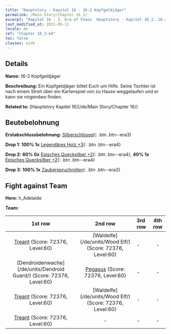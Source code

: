 ```yaml
---
title: "Hauptstory - Kapitel 16 - 16-2 Kopfgeldjäger"
permalink: /Main Story/Chapter 16_2/
excerpt: "Kapitel 16 - 2. Era of Chaos  Hauptstory - Kapitel 16_2. 16-2 Kopfgeldjäger"
last_modified_at: 2021-05-11
locale: de
ref: "Chapter 16_2.md"
toc: false
classes: wide
---
```


## Details

 **Name:** 16-2 Kopfgeldjäger

 **Beschreibung:** Ein Kopfgeldjäger bittet Euch um Hilfe. Seine Tochter ist nach einem Streit über ein Kartenspiel von zu Hause weggelaufen und er kann sie nirgendwo finden.

 **Related to:** [Hauptstory Kapitel 16](/de/Main Story/Chapter 16/)

## Beutebelohnung

 **Erstabschlussbelohnung:** [Silberschlüssel](/ItemsDE/con_693/){: .btn .btn--era3}

 **Drop 1:** **100% 1x** [Legendäres Holz +3](/ItemsDE/mat_55/){: .btn .btn--era4}

 **Drop 2:** **60% 0x** [Episches Quecksilber +2](/ItemsDE/mat_49/){: .btn .btn--era4}, **40% 1x** [Episches Quecksilber +2](/ItemsDE/mat_49/){: .btn .btn--era4}

 **Drop 3:** **100% 1x** [Zauberspruchrollen](/ItemsDE/con_694/){: .btn .btn--era3}


## Fight against Team
 **Hero:** h_Adelaide

 **Team:**


  | 1st row | 2nd row | 3rd row | 4th row |
  |:----:|:----:|:----|:----:|
  | [Treant](/de/units/Treant/) (Score: 72376, Level:60)  | [Waldelfe](/de/units/Wood Elf/) (Score: 72376, Level:60)  | - | - |
  | [Dendroidenwache](/de/units/Dendroid Guard/) (Score: 72376, Level:60)  | [Pegasus](/de/units/Pegasus/) (Score: 72376, Level:60)  | - | - |
  | [Treant](/de/units/Treant/) (Score: 72376, Level:60)  | [Waldelfe](/de/units/Wood Elf/) (Score: 72376, Level:60)  | - | - |
  | [Treant](/de/units/Treant/) (Score: 72376, Level:60)  | - | - | - |


